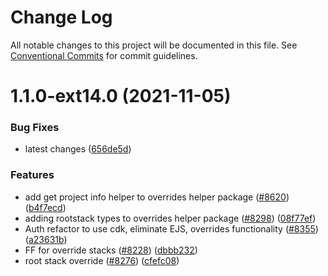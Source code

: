 # Change Log

All notable changes to this project will be documented in this file.
See [Conventional Commits](https://conventionalcommits.org) for commit guidelines.

# 1.1.0-ext14.0 (2021-11-05)


### Bug Fixes

* latest changes ([656de5d](https://github.com/aws-amplify/amplify-cli/commit/656de5d36e8cf332f2fbffe77e37116cf7c0d51b))


### Features

* add get project info helper to overrides helper package ([#8620](https://github.com/aws-amplify/amplify-cli/issues/8620)) ([b4f7ecd](https://github.com/aws-amplify/amplify-cli/commit/b4f7ecd1ae5709131f30473a6dce4a2be7bdd31b))
* adding rootstack types to overrides helper package ([#8298](https://github.com/aws-amplify/amplify-cli/issues/8298)) ([08f77ef](https://github.com/aws-amplify/amplify-cli/commit/08f77efd42e787c1505f206b060cd50cd9a6390b))
* Auth refactor to  use cdk, eliminate EJS, overrides functionality ([#8355](https://github.com/aws-amplify/amplify-cli/issues/8355)) ([a23631b](https://github.com/aws-amplify/amplify-cli/commit/a23631b1d56939cc01f841197bb1df2f28c6d559))
* FF for override stacks ([#8228](https://github.com/aws-amplify/amplify-cli/issues/8228)) ([dbbb232](https://github.com/aws-amplify/amplify-cli/commit/dbbb232cb9ae0b562e748fb8cb6fd836bb26e12d))
* root stack override ([#8276](https://github.com/aws-amplify/amplify-cli/issues/8276)) ([cfefc08](https://github.com/aws-amplify/amplify-cli/commit/cfefc0834844230e71e6c4fd21d212f6ef8f62e9))
